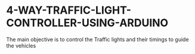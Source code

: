 # 4-WAY-TRAFFIC-LIGHT-CONTROLLER-USING-ARDUINO
The main objective is to control the Traffic lights and their timings to guide the vehicles
